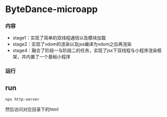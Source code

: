 # ByteDance-microapp
### 内容
- stage1：实现了简单的双线程通信以及模块加载
- stage2：实现了vdom的渲染以及jsx编译为vdom之后再渲染
- stage4：融合了阶段一与阶段二的任务，实现了jsx下双线程与小程序渲染框架，并内置了一个基础小程序
### 运行
## run
```
npx http-server
```
然后访问对应目录下的html
